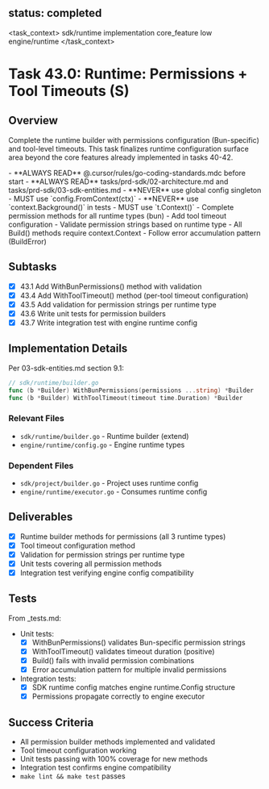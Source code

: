 ## status: completed

<task_context>
<domain>sdk/runtime</domain>
<type>implementation</type>
<scope>core_feature</scope>
<complexity>low</complexity>
<dependencies>engine/runtime</dependencies>
</task_context>

# Task 43.0: Runtime: Permissions + Tool Timeouts (S)

## Overview

Complete the runtime builder with permissions configuration (Bun-specific) and tool-level timeouts. This task finalizes runtime configuration surface area beyond the core features already implemented in tasks 40-42.

<critical>
- **ALWAYS READ** @.cursor/rules/go-coding-standards.mdc before start
- **ALWAYS READ** tasks/prd-sdk/02-architecture.md and tasks/prd-sdk/03-sdk-entities.md
- **NEVER** use global config singleton - MUST use `config.FromContext(ctx)`
- **NEVER** use `context.Background()` in tests - MUST use `t.Context()`
</critical>

<requirements>
- Complete permission methods for all runtime types (bun)
- Add tool timeout configuration
- Validate permission strings based on runtime type
- All Build() methods require context.Context
- Follow error accumulation pattern (BuildError)
</requirements>

## Subtasks

- [x] 43.1 Add WithBunPermissions() method with validation
- [x] 43.4 Add WithToolTimeout() method (per-tool timeout configuration)
- [x] 43.5 Add validation for permission strings per runtime type
- [x] 43.6 Write unit tests for permission builders
- [x] 43.7 Write integration test with engine runtime config

## Implementation Details

Per 03-sdk-entities.md section 9.1:

```go
// sdk/runtime/builder.go
func (b *Builder) WithBunPermissions(permissions ...string) *Builder
func (b *Builder) WithToolTimeout(timeout time.Duration) *Builder
```

### Relevant Files

- `sdk/runtime/builder.go` - Runtime builder (extend)
- `engine/runtime/config.go` - Engine runtime types

### Dependent Files

- `sdk/project/builder.go` - Project uses runtime config
- `engine/runtime/executor.go` - Consumes runtime config

## Deliverables

- [x] Runtime builder methods for permissions (all 3 runtime types)
- [x] Tool timeout configuration method
- [x] Validation for permission strings per runtime type
- [x] Unit tests covering all permission methods
- [x] Integration test verifying engine config compatibility

## Tests

From _tests.md:

- Unit tests:
  - [x] WithBunPermissions() validates Bun-specific permission strings
  - [x] WithToolTimeout() validates timeout duration (positive)
  - [x] Build() fails with invalid permission combinations
  - [x] Error accumulation pattern for multiple invalid permissions

- Integration tests:
  - [x] SDK runtime config matches engine runtime.Config structure
  - [x] Permissions propagate correctly to engine executor

## Success Criteria

- All permission builder methods implemented and validated
- Tool timeout configuration working
- Unit tests passing with 100% coverage for new methods
- Integration test confirms engine compatibility
- `make lint && make test` passes
